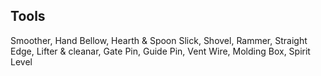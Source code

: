 ## Tools

Smoother, Hand Bellow, Hearth & Spoon Slick, Shovel, Rammer, Straight Edge, Lifter & cleanar, Gate Pin, Guide Pin, Vent Wire, Molding Box, Spirit Level
